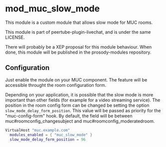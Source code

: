 # mod_muc_slow_mode

This module is a custom module that allows slow mode for MUC rooms.

This module is part of peertube-plugin-livechat, and is under the same LICENSE.

There will probably be a XEP proposal for this module behaviour. When done, this module will be published in the prosody-modules repository.

## Configuration

Just enable the module on your MUC component.
The feature will be accessible throught the room configuration form.

Depending on your application, it is possible that the slow mode is more important than other fields (for example for a video streaming service).
The position in the room config form can be changed be setting the option `slow_mode_delay_form_position`.
This value will be passed as priority for the "muc-config-form" hook.
By default, the field will be between muc#roomconfig_changesubject and muc#roomconfig_moderatedroom.

``` lua
VirtualHost "muc.example.com"
  modules_enabled = { "muc_slow_mode" }
  slow_mode_delay_form_position = 96
```
